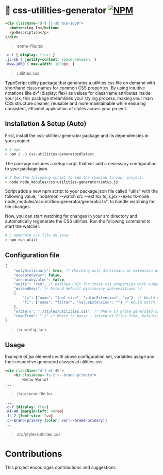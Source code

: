 # 🎨 css-utilities-generator [![NPM](https://img.shields.io/npm/v/css-utilities-generator.svg)](https://www.npmjs.com/package/css-utilities-generator)

```html
<div className="d-f jc-sb mxw-1050">
  <button>Log In</button>
  <p>Description</p>
</div>
```
> some-file.tsx
```css
.d-f { display: flex; }
.jc-sb { justify-content: space-between; }
.mxw-1050 { max-width: 1050px; }
```
> utilities.css

TypeScript utility package that generates a utilities.css file on demand with shorthand class names for common CSS properties. By using intuitive notations like d-f (display: flex) as values for className attributes inside your jsx, this package streamlines your styling process, making your main CSS structure cleaner, reusable and more maintainable while ensuring consistent, efficient application of styles across your project.

## Installation & Setup (Auto)
First, install the css-utilities-generator package and its dependencies in your project:
```bash
# 1 npm
> npm i -D css-utilities-generator@latest
```
The package includes a setup script that will add a necessary configuration to your package.json.
```bash
# 2 Run the following script to add the command to your project:
> node node_modules/css-utilities-generator/setup.js
```
Script adds a new npm script to your package.json file called "utils" with the following value, "nodemon --watch src --ext tsx,ts,js,jsx --exec ts-node node_modules/css-utilities-generator/generator.ts", to handle watching for file changes.

Now, you can start watching for changes in your src directory and automatically regenerate the CSS utilities. Run the following command to start the watcher:
```bash
# 3 Generate css file on save:
> npm run utils
```

## Configuration file
```javascript
{
    "onlyDictionary": true, /* Matching only dictionary or extension properties, Defaults to false */
    "acceptAnyKey": false,
    "acceptAnyValue": false,
    "units": "rem", /* Defines unit for those css properties with numeric values or others, Defaults to "px" */
    "extendKeys": /* Extend default dictionary abbreviations */ 
    {
        "fs": {"name": "font-size", "valueExtension": "vw"}, /* Would match for fs className */
        "fi": {"name": "filter", "valueExtension": ""} /* Would match for fs className */
    },
    "writeTo": "./styles/utilities.css", /* Where to write generated css file, Defaults to "./styles/utilities.css" */
    "readFrom": "./" /* Where to parse - interpret files from, Defaults to "./" */
}
```
> /cuconfig.json

## Usage
Example of jsx elements with above configuration set, variables usage and their respective generated classes at utilities.css

```html
<div className="d-f ml-40">
    <h1 className="fs-2 c--brand-primary">
        Hello World!
...
```
> /src/some-file.tsx
```css
...
.d-f {display: flex}
.ml-40 {margin-left: 40rem}
.fs-2 {font-size: 2vw}
.c--brand-primary {color: var(--brand-primary)}
...
```
> src/styles/utilities.css

# Contributions

This project encourages contributions and suggestions.